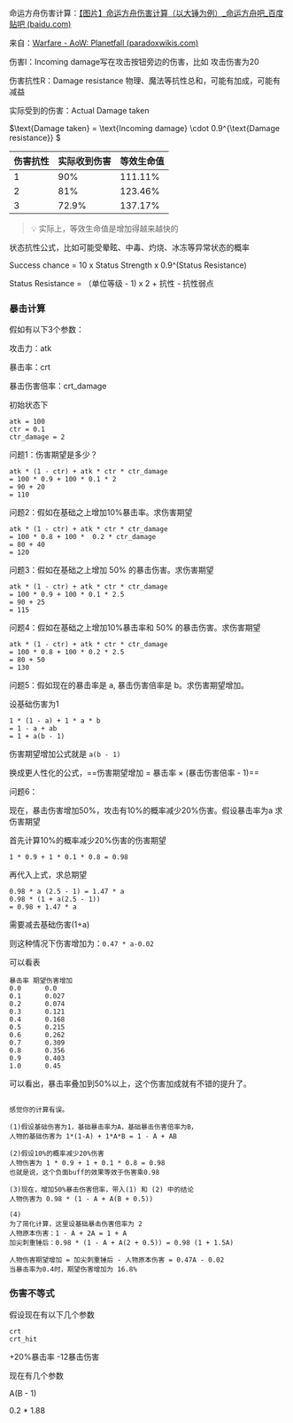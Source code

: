命运方舟伤害计算：[【图片】命运方舟伤害计算（以大锤为例）_命运方舟吧_百度贴吧 (baidu.com)](https://tieba.baidu.com/p/8484218109?source=awww.baidu.com-bseo-c8484218109-d-e0)





来自：[Warfare - AoW: Planetfall (paradoxwikis.com)](https://aowplanetfall.paradoxwikis.com/Warfare)

伤害I：Incoming damage写在攻击按钮旁边的伤害，比如 攻击伤害为20

伤害抗性R：Damage resistance 物理、魔法等抗性总和，可能有加成，可能有减益

实际受到的伤害：Actual Damage taken

$\text{Damage taken} = \text{Incoming damage} \cdot 0.9^{\text{Damage resistance}} $

| 伤害抗性 | 实际收到伤害 | 等效生命值 |
| -------- | ------------ | ---------- |
| 1        | 90%          | 111.11%    |
| 2        | 81%          | 123.46%    |
| 3        | 72.9%        | 137.17%    |

> 💡 实际上，等效生命值是增加得越来越快的



状态抗性公式，比如可能受晕眩、中毒、灼烧、冰冻等异常状态的概率

Success chance = 10 x Status Strength x 0.9^(Status Resistance)

Status Resistance = （单位等级 - 1) x 2 + 抗性 - 抗性弱点

### 暴击计算



假如有以下3个参数：

攻击力：atk

暴击率：crt

暴击伤害倍率：crt_damage

初始状态下

```
atk = 100
ctr = 0.1
ctr_damage = 2
```

问题1：伤害期望是多少？

```
atk * (1 - ctr) + atk * ctr * ctr_damage 
= 100 * 0.9 + 100 * 0.1 * 2
= 90 + 20 
= 110
```

问题2：假如在基础之上增加10%暴击率。求伤害期望

```
atk * (1 - ctr) + atk * ctr * ctr_damage
= 100 * 0.8 + 100 *  0.2 * ctr_damage
= 80 + 40
= 120
```

问题3：假如在基础之上增加 50% 的暴击伤害。求伤害期望

```
atk * (1 - ctr) + atk * ctr * ctr_damage
= 100 * 0.9 + 100 * 0.1 * 2.5
= 90 + 25
= 115
```

问题4：假如在基础之上增加10%暴击率和 50% 的暴击伤害。求伤害期望

```
atk * (1 - ctr) + atk * ctr * ctr_damage
= 100 * 0.8 + 100 * 0.2 * 2.5
= 80 + 50
= 130
```

问题5：假如现在的暴击率是 a, 暴击伤害倍率是 b。求伤害期望增加。

设基础伤害为1

```
1 * (1 - a) + 1 * a * b
= 1 - a + ab
= 1 + a(b - 1)
```

伤害期望增加公式就是 `a(b - 1)`



换成更人性化的公式，==伤害期望增加 = 暴击率 × (暴击伤害倍率 - 1)==

问题6：

现在，暴击伤害增加50%，攻击有10%的概率减少20%伤害。假设暴击率为a 求伤害期望

首先计算10%的概率减少20%伤害的伤害期望

```
1 * 0.9 + 1 * 0.1 * 0.8 = 0.98
```

再代入上式，求总期望

```
0.98 * a (2.5 - 1) = 1.47 * a
0.98 * (1 + a(2.5 - 1))
= 0.98 + 1.47 * a
```

需要减去基础伤害(1+a)

则这种情况下伤害增加为：`0.47 * a-0.02`

可以看表

```
暴击率 期望伤害增加
0.0      0.0
0.1      0.027
0.2      0.074
0.3      0.121
0.4      0.168
0.5      0.215
0.6      0.262
0.7      0.309
0.8      0.356
0.9      0.403
1.0      0.45
```

可以看出，暴击率叠加到50%以上，这个伤害加成就有不错的提升了。





```

感觉你的计算有误。

(1)假设基础伤害为1，基础暴击率为A，基础暴击伤害倍率为B，
人物的基础伤害为 1*(1-A) + 1*A*B = 1 - A + AB

(2)假设10%的概率减少20%伤害
人物伤害为 1 * 0.9 + 1 + 0.1 * 0.8 = 0.98
也就是说，这个负面buff的效果等效于伤害乘0.98

(3)现在，增加50%暴击伤害倍率，带入(1) 和 (2) 中的结论
人物伤害为 0.98 * (1 - A + A(B + 0.5))

(4)
为了简化计算，这里设基础暴击伤害倍率为 2
人物原本伤害：1 - A + 2A = 1 + A
加尖刺重锤后：0.98 * (1 - A + A(2 + 0.5)) = 0.98 (1 + 1.5A)

人物伤害期望增加 = 加尖刺重锤后 - 人物原本伤害 = 0.47A - 0.02
当暴击率为0.4时，期望伤害增加为 16.8%
```





### 	伤害不等式

假设现在有以下几个参数

```
crt
crt_hit
```





+20%暴击率 -12暴击伤害

现在有几个参数

A(B - 1)

0.2 * 1.88